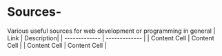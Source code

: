 # Sources-
Various useful sources for web development or programming in general
| Link  | Description|
| ------------- | ------------- |
| Content Cell  | Content Cell  |
| Content Cell  | Content Cell  |
